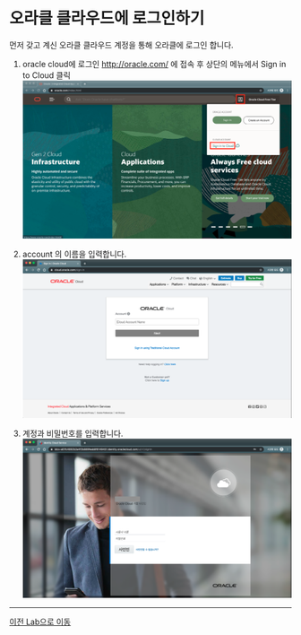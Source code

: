 # 오라클 클라우드에 로그인하기
먼저 갖고 계신 오라클 클라우드 계정을 통해 오라클에 로그인 합니다.
1. oracle cloud에 로그인
   http://oracle.com/ 에 접속 후 상단의 메뉴에서 Sign in to Cloud 클릭
![](images/login1.png)

2. account 의 이름을 입력합니다.
![](images/login2.png)

3. 계정과 비밀번호를 입력합니다.
![](images/login3.png)

---
[이전 Lab으로 이동](./README.md)
